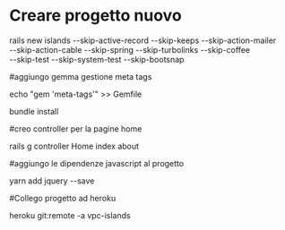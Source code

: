 # Creare progetto nuovo 
rails new islands --skip-active-record --skip-keeps --skip-action-mailer \
--skip-action-cable --skip-spring --skip-turbolinks  --skip-coffee \
--skip-test --skip-system-test --skip-bootsnap

#aggiungo gemma gestione meta tags

echo "gem 'meta-tags'" >> Gemfile

bundle install

#creo controller per la pagine home

rails g controller Home index about

#aggiungo le dipendenze javascript al progetto

yarn add jquery --save 



#Collego progetto ad heroku

heroku git:remote -a vpc-islands




